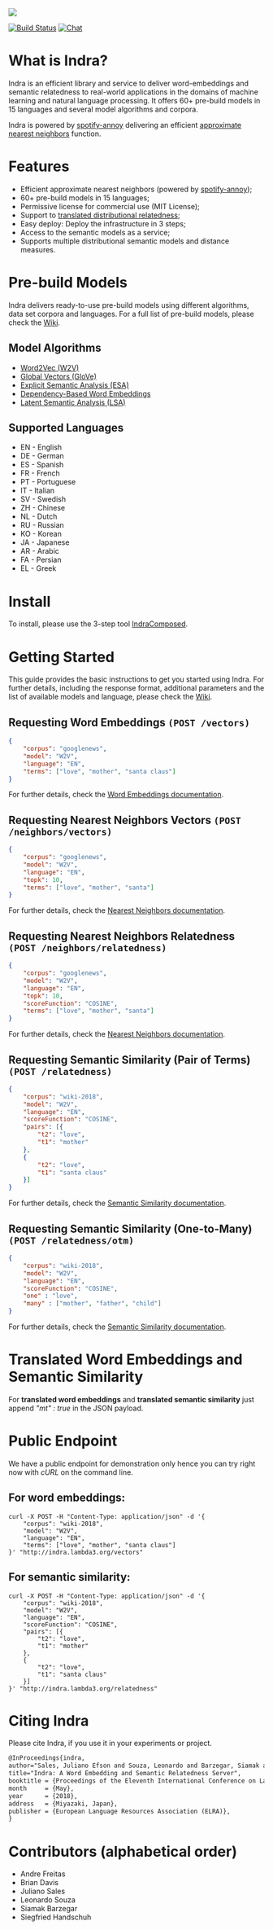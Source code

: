 ![](indra_logo.png)

[![Build Status](https://travis-ci.org/Lambda-3/Indra.svg?branch=master)](https://travis-ci.org/Lambda-3/Indra)
[![Chat](https://badges.gitter.im/Lambda-3/gitter.png)](https://gitter.im/Lambda-3/Lobby)

# What is Indra?

Indra is an efficient library and service to deliver word-embeddings and semantic relatedness to real-world applications in the domains of machine learning and natural language processing. It offers 60+ pre-build models in 15 languages and several model algorithms and corpora.

Indra is powered by [spotify-annoy](https://github.com/spotify/annoy) delivering an efficient [approximate nearest neighbors](http://en.wikipedia.org/wiki/Nearest_neighbor_search#Approximate_nearest_neighbor) function.

# Features

* Efficient approximate nearest neighbors (powered by [spotify-annoy](https://github.com/spotify/annoy));
* 60+ pre-build models in 15 languages;
* Permissive license for commercial use (MIT License);
* Support to [translated distributional relatedness](http://andrefreitas.org/papers/preprint_eakw_mt_2016.pdf);
* Easy deploy: Deploy the infrastructure in 3 steps;
* Access to the semantic models as a service;
* Supports multiple distributional semantic models and distance measures.

# Pre-build Models

Indra delivers ready-to-use pre-build models using different algorithms, data set corpora and languages.
For a full list of pre-build models, please check the [Wiki](https://github.com/Lambda-3/Indra/wiki).

## Model Algorithms

* [Word2Vec (W2V)](https://en.wikipedia.org/wiki/Word2vec)
* [Global Vectors (GloVe)](https://en.wikipedia.org/wiki/GloVe_(machine_learning))
* [Explicit Semantic Analysis (ESA)](https://en.wikipedia.org/wiki/Explicit_semantic_analysis)
* [Dependency-Based Word Embeddings](http://www.aclweb.org/anthology/P14-2050)
* [Latent Semantic Analysis (LSA)](https://en.wikipedia.org/wiki/Latent_semantic_analysis)

## Supported Languages

* EN - English
* DE - German
* ES - Spanish
* FR - French
* PT - Portuguese
* IT - Italian
* SV - Swedish
* ZH - Chinese
* NL - Dutch
* RU - Russian
* KO - Korean
* JA - Japanese
* AR - Arabic
* FA - Persian
* EL - Greek

# Install

To install, please use the 3-step tool [IndraComposed](https://github.com/Lambda-3/IndraComposed).

# Getting Started

This guide provides the basic instructions to get you started using Indra. For further details, including the response format, additional parameters and the list of available models and language, please check the [Wiki](https://github.com/Lambda-3/Indra/wiki).

## Requesting Word Embeddings `(POST /vectors)`

```json
{
	"corpus": "googlenews",
	"model": "W2V",
	"language": "EN",
	"terms": ["love", "mother", "santa claus"]
}
```
For further details, check the [Word Embeddings documentation](https://github.com/Lambda-3/Indra/wiki/Documentation).

## Requesting Nearest Neighbors Vectors `(POST /neighbors/vectors)`

```json
{
	"corpus": "googlenews",
	"model": "W2V",
	"language": "EN",
	"topk": 10,
	"terms": ["love", "mother", "santa"]
}
```
For further details, check the [Nearest Neighbors documentation](https://github.com/Lambda-3/Indra/wiki/Documentation).

## Requesting Nearest Neighbors Relatedness `(POST /neighbors/relatedness)`

```json
{
	"corpus": "googlenews",
	"model": "W2V",
	"language": "EN",
	"topk": 10,
	"scoreFunction": "COSINE",
	"terms": ["love", "mother", "santa"]
}
```
For further details, check the [Nearest Neighbors documentation](https://github.com/Lambda-3/Indra/wiki/Documentation).

## Requesting Semantic Similarity (Pair of Terms) `(POST /relatedness)`


```json
{
	"corpus": "wiki-2018",
	"model": "W2V",
	"language": "EN",
	"scoreFunction": "COSINE",
	"pairs": [{
		"t2": "love",
		"t1": "mother"
	},
	{
		"t2": "love",
		"t1": "santa claus"
	}]
}
```

For further details, check the [Semantic Similarity documentation](https://github.com/Lambda-3/Indra/wiki/Documentation).

## Requesting Semantic Similarity (One-to-Many) `(POST /relatedness/otm)`

```json
{
	"corpus": "wiki-2018",
	"model": "W2V",
	"language": "EN",
	"scoreFunction": "COSINE",
	"one" : "love",
	"many" : ["mother", "father", "child"]
}
```

For further details, check the [Semantic Similarity documentation](https://github.com/Lambda-3/Indra/wiki/Documentation).

# Translated Word Embeddings and Semantic Similarity

For __translated word embeddings__ and __translated semantic similarity__ just append _"mt" : true_ in the JSON payload.


# Public Endpoint

We have a public endpoint for demonstration only hence you can try right now with _cURL_ on the command line.

## For word embeddings:

```
curl -X POST -H "Content-Type: application/json" -d '{
	"corpus": "wiki-2018",
	"model": "W2V",
	"language": "EN",
	"terms": ["love", "mother", "santa claus"]
}' "http://indra.lambda3.org/vectors"
```

## For semantic similarity:

```
curl -X POST -H "Content-Type: application/json" -d '{
	"corpus": "wiki-2018",
	"model": "W2V",
	"language": "EN",
	"scoreFunction": "COSINE",
	"pairs": [{
		"t2": "love",
		"t1": "mother"
	},
	{
		"t2": "love",
		"t1": "santa claus"
	}]
}' "http://indra.lambda3.org/relatedness"
```

# Citing Indra

Please cite Indra, if you use it in your experiments or project.
```latex
@InProceedings{indra,
author="Sales, Juliano Efson and Souza, Leonardo and Barzegar, Siamak and Davis, Brian and Freitas, Andr{\'e} and Handschuh, Siegfried",
title="Indra: A Word Embedding and Semantic Relatedness Server",
booktitle = {Proceedings of the Eleventh International Conference on Language Resources and Evaluation (LREC 2018)},
month     = {May},
year      = {2018},
address   = {Miyazaki, Japan},
publisher = {European Language Resources Association (ELRA)},
}
```

# Contributors (alphabetical order)

- Andre Freitas
- Brian Davis
- Juliano Sales
- Leonardo Souza
- Siamak Barzegar
- Siegfried Handschuh
